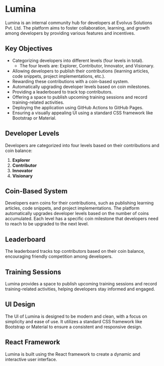 # Lumina

Lumina is an internal community hub for developers at Evolvus Solutions Pvt. Ltd. The platform aims to foster collaboration, learning, and growth among developers by providing various features and incentives.

## Key Objectives

- Categorizing developers into different levels (four levels in total).
  - The four levels are: Explorer, Contributor, Innovator, and Visionary.
- Allowing developers to publish their contributions (learning articles, code snippets, project implementations, etc.).
- Rewarding these contributions with a coin-based system.
- Automatically upgrading developer levels based on coin milestones.
- Providing a leaderboard to track top contributors.
- Offering a space to publish upcoming training sessions and record training-related activities.
- Deploying the application using GitHub Actions to GitHub Pages.
- Ensuring a visually appealing UI using a standard CSS framework like Bootstrap or Material.

## Developer Levels

Developers are categorized into four levels based on their contributions and coin balance:

1. **Explorer**
2. **Contributor**
3. **Innovator**
4. **Visionary**

## Coin-Based System

Developers earn coins for their contributions, such as publishing learning articles, code snippets, and project implementations. The platform automatically upgrades developer levels based on the number of coins accumulated. Each level has a specific coin milestone that developers need to reach to be upgraded to the next level.

## Leaderboard

The leaderboard tracks top contributors based on their coin balance, encouraging friendly competition among developers.

## Training Sessions

Lumina provides a space to publish upcoming training sessions and record training-related activities, helping developers stay informed and engaged.

## UI Design

The UI of Lumina is designed to be modern and clean, with a focus on simplicity and ease of use. It utilizes a standard CSS framework like Bootstrap or Material to ensure a consistent and responsive design.

## React Framework

Lumina is built using the React framework to create a dynamic and interactive user interface.
